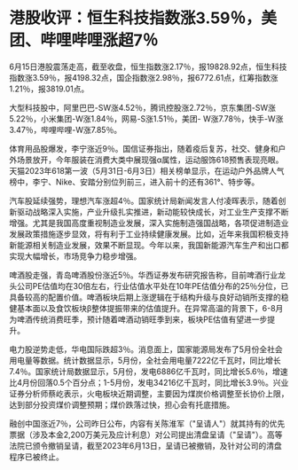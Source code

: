 

# 港股收评：恒生科技指数涨3.59％，美团、哔哩哔哩涨超7％

6月15日港股震荡走高，截至收盘，恒生指数涨2.17％，报19828.92点，恒生科技指数涨3.59％，报4198.32点，国企指数涨2.98％，报6772.61点，红筹指数涨1.21％，报3819.01点。

大型科技股中，阿里巴巴-SW涨4.52％，腾讯控股涨2.72％，京东集团-SW涨5.22％，小米集团-W涨1.84％，网易-S涨1.51％，美团-
W涨7.78％，快手-W涨3.47％，哔哩哔哩-W涨7.85％。

体育用品股爆发，李宁涨近9％。国信证券指出，随着疫后复苏，社交、健身和户外场景放开，今年服装在消费大类中展现强α属性，运动服饰618预售表现亮眼。天猫2023年618第一波（5月31日-6月3日）相关榜单显示，在运动户外品牌人气榜中，李宁、Nike、安踏分别位列前三，进入前十的还有361°、特步等。

汽车股延续强势，理想汽车涨超4％。国家统计局新闻发言人付凌晖表示，随着创新驱动战略深入实施，产业升级扎实推进，新动能较快成长，对工业生产支撑不断增强。尤其是我国高度重视制造业发展，深入实施制造强国战略，各项促进制造业发展政策措施逐步显效，将有利于工业持续健康发展。比如，近年来我国积极支持新能源相关制造业发展，效果不断显现。今年以来，我国新能源汽车生产和出口都实现大幅增长，市场竞争力稳步增强。

啤酒股走强，青岛啤酒股份涨近5％。华西证券发布研究报告称，目前啤酒行业龙头公司PE估值均在30倍左右，行业估值水平处在10年PE估值分布的25％分位，已具备较高的配置价值。啤酒板块后期上涨逻辑在于结构升级与良好动销所支撑的稳健基本面以及食饮板块β整体提振带来的估值提升。在异常高温的背景下，6-8月为啤酒传统消费旺季，预计随着啤酒动销旺季到来，板块PE估值有望进一步提升。

电力股逆势走低，华电国际跌超3％。消息面上，国家能源局发布了5月份全社会用电量等数据。统计数据显示，5月份，全社会用电量7222亿千瓦时，同比增长7.4％。国家统计局数据显示，5月份，发电6886亿千瓦时，同比增长5.6％，增速比4月份回落0.5个百分点；1-5月份，发电34216亿千瓦时，同比增长3.9％。兴业证券分析师蔡屹表示，火电板块近期调整，主要因为煤炭价格调整至长协价上限，达到部分投资煤价调整预期；煤价跌落过快，担心会有托底措施。

融创中国涨近7％，公司昨日公布，内容有关陈淮军（"呈请人"）就其持有的优先票据（涉及本金2,200万美元及应计利息）对公司提出清盘呈请（"呈请"）。高等法院已颁令撤销呈请，截至2023年6月13日，呈请已被撤销，及针对公司的清盘程序已被终止。

